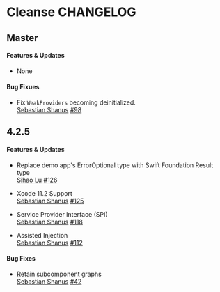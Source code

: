# Cleanse CHANGELOG

## Master

#### Features & Updates

* None

#### Bug Fixues

* Fix `WeakProviders` becoming deinitialized.  
  [Sebastian Shanus](https://github.com/sebastianv1)
  [#98](https://github.com/square/Cleanse/issues/98)

## 4.2.5

#### Features & Updates

* Replace demo app's ErrorOptional type with Swift Foundation Result type  
  [Sihao Lu](https://github.com/DJBen)
  [#126](https://github.com/square/Cleanse/pull/126)

* Xcode 11.2 Support  
  [Sebastian Shanus](https://github.com/sebastianv1)
  [#125](https://github.com/square/Cleanse/issues/125)

* Service Provider Interface (SPI)  
  [Sebastian Shanus](https://github.com/sebastianv1)
  [#118](https://github.com/square/Cleanse/issues/118)

* Assisted Injection  
  [Sebastian Shanus](https://github.com/sebastianv1)
  [#112](https://github.com/square/Cleanse/issues/112)

#### Bug Fixes

* Retain subcomponent graphs  
  [Sebastian Shanus](https://github.com/sebastianv1)
  [#42](https://github.com/square/Cleanse/issues/42)
